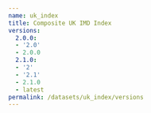 ```yaml
---
name: uk_index
title: Composite UK IMD Index
versions:
  2.0.0:
  - '2.0'
  - 2.0.0
  2.1.0:
  - '2'
  - '2.1'
  - 2.1.0
  - latest
permalink: /datasets/uk_index/versions
---
```

